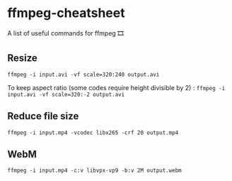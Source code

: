 # ffmpeg-cheatsheet
A list of useful commands for ffmpeg 🎞

## Resize
`ffmpeg -i input.avi -vf scale=320:240 output.avi`

To keep aspect ratio (some codes require height divisible by 2) :
`ffmpeg -i input.avi -vf scale=320:-2 output.avi`

## Reduce file size
`ffmpeg -i input.mp4 -vcodec libx265 -crf 20 output.mp4`

## WebM
`ffmpeg -i input.mp4 -c:v libvpx-vp9 -b:v 2M output.webm`
